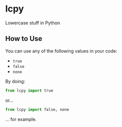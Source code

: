 # lcpy

Lowercase stuff in Python

## How to Use

You can use any of the following values in your code:

* `true`
* `false`
* `none`

By doing:

```python
from lcpy import true
```

or...

```python
from lcpy import false, none
```

... for example.

